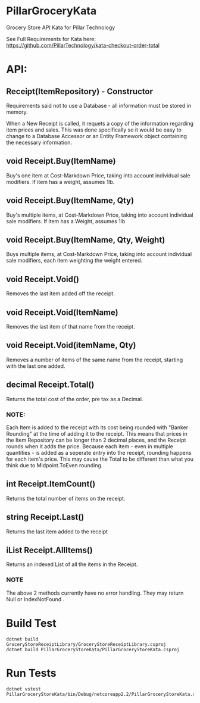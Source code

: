 # PillarGroceryKata
Grocery Store API Kata for Pillar Technology

See Full Requirements for Kata here: https://github.com/PillarTechnology/kata-checkout-order-total

# API:

## Receipt(ItemRepository) - Constructor
Requirements said not to use a Database - all information must be stored in memory.

When a New Receipt is called, it requets a copy of the information regarding item prices and sales.
This was done specifically so it would be easy to change to a Database Accessor or an Entity Framework object containing the necessary information.

## void Receipt.Buy(ItemName)

Buy's one item at Cost-Markdown Price, taking into account individual sale modifiers. If item has a weight, assumes 1lb.

## void Receipt.Buy(ItemName, Qty)

Buy's multiple items, at Cost-Markdown Price, taking into account individual sale modifiers. If item has a Weight, assumes 1lb

## void Receipt.Buy(ItemName, Qty, Weight)

Buys multiple items, at Cost-Markdown Price, taking into account individual sale modifiers, each item weighting the weight entered.

## void Receipt.Void()

Removes the last item added off the receipt.

## void Receipt.Void(ItemName)

Removes the last item of that name from the receipt.

## void Receipt.Void(itemName, Qty)

Removes a number of items of the same name from the receipt, starting with the last one added.

## decimal Receipt.Total()

Returns the total cost of the order, pre tax as a Decimal. 

### NOTE:
Each Item is added to the receipt with its cost being rounded with "Banker Rounding" at the time of adding it to the receipt. This means that prices in the Item Repository can be longer than 2 decimal places, and the Receipt rounds when it adds the price. Because each item - even in multiple quantities - is added as a seperate entry into the receipt, rounding happens for each item's price. This may cause the Total to be different than what you think due to Midpoint.ToEven rounding.

## int Receipt.ItemCount()

Returns the total number of items on the receipt.

## string Receipt.Last()

Returns the last item added to the receipt

## iList Receipt.AllItems()

Returns an indexed List of all the items in the Receipt. 

### NOTE

The above 2 methods currently have no error handling. They may return Null or IndexNotFound .



# Build Test
```
dotnet build GroceryStoreReceiptLibrary/GroceryStoreReceiptLibrary.csproj
dotnet build PillarGroceryStoreKata/PillarGroceryStoreKata.csproj
```

# Run Tests
```
dotnet vstest PillarGroceryStoreKata/bin/Debug/netcoreapp2.2/PillarGroceryStoreKata.dll
```
